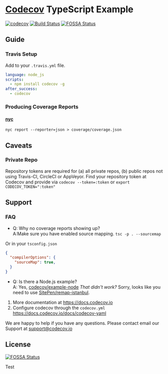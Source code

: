 # [Codecov][1] TypeScript Example

[1]: https://codecov.io/
[2]: https://twitter.com/codecov
[3]: mailto:hello@codecov.io
[4]: https://github.com/codecov/codecov-bash

[![codecov](https://codecov.io/gh/codecov/example-typescript/branch/master/graph/badge.svg)](https://codecov.io/gh/codecov/example-typescript)
[![Build Status](https://travis-ci.org/codecov/example-typescript.svg?branch=master)](https://travis-ci.org/codecov/example-typescript)
[![FOSSA Status](https://app.fossa.com/api/projects/git%2Bgithub.com%2Fcodecov%2Fexample-typescript.svg?type=shield)](https://app.fossa.com/projects/git%2Bgithub.com%2Fcodecov%2Fexample-typescript?ref=badge_shield)

## Guide
### Travis Setup
Add to your `.travis.yml` file.
```yml
language: node_js
scripts:
  - npm install codecov -g
after_success:
  - codecov
```
### Producing Coverage Reports

#### [nyc](https://github.com/istanbuljs/nyc)
```
nyc report --reporter=json > coverage/coverage.json
```
## Caveats
### Private Repo
Repository tokens are required for (a) all private repos, (b) public repos not using Travis-CI, CircleCI or AppVeyor. Find your repository token at Codecov and provide via `codecov --token=:token` or `export CODECOV_TOKEN=":token"`

## Support
### FAQ
- Q: Why no coverage reports showing up?<br/>A:Make sure you have enabled source mapping. `tsc -p . --sourcemap`

Or in your `tsconfig.json`

```json
{
  "compilerOptions": {
    "sourceMap": true,
  }
}
```
- Q: Is there a Node.js example?<br/>A: Yes, [codecov/example-node](https://github.com/codecov/example-node)
*That didn't work?* Sorry, looks like you need to use [SitePen/remap-istanbul](https://github.com/SitePen/remap-istanbul).


1. More documentation at https://docs.codecov.io
2. Configure codecov through the `codecov.yml`  https://docs.codecov.io/docs/codecov-yaml

We are happy to help if you have any questions. Please contact email our Support at [support@codecov.io](mailto:support@codecov.io)

[1]: https://codecov.io/


## License
[![FOSSA Status](https://app.fossa.com/api/projects/git%2Bgithub.com%2Fcodecov%2Fexample-typescript.svg?type=large)](https://app.fossa.com/projects/git%2Bgithub.com%2Fcodecov%2Fexample-typescript?ref=badge_large)

Test

